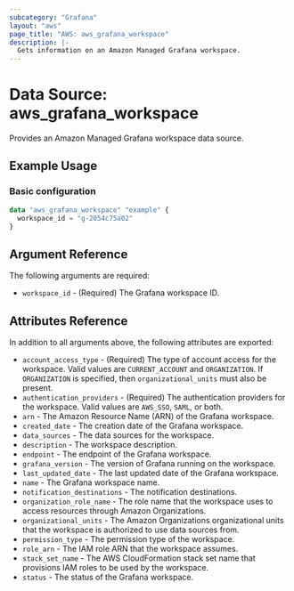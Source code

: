 ```yaml
---
subcategory: "Grafana"
layout: "aws"
page_title: "AWS: aws_grafana_workspace"
description: |-
  Gets information on an Amazon Managed Grafana workspace.
---
```


# Data Source: aws_grafana_workspace

Provides an Amazon Managed Grafana workspace data source.

## Example Usage

### Basic configuration

```terraform
data "aws_grafana_workspace" "example" {
  workspace_id = "g-2054c75a02"
}
```

## Argument Reference

The following arguments are required:

* `workspace_id` - (Required) The Grafana workspace ID.

## Attributes Reference

In addition to all arguments above, the following attributes are exported:

* `account_access_type` - (Required) The type of account access for the workspace. Valid values are `CURRENT_ACCOUNT` and `ORGANIZATION`. If `ORGANIZATION` is specified, then `organizational_units` must also be present.
* `authentication_providers` - (Required) The authentication providers for the workspace. Valid values are `AWS_SSO`, `SAML`, or both.
* `arn` - The Amazon Resource Name (ARN) of the Grafana workspace.
* `created_date` - The creation date of the Grafana workspace.
* `data_sources` - The data sources for the workspace.
* `description` - The workspace description.
* `endpoint` - The endpoint of the Grafana workspace.
* `grafana_version` - The version of Grafana running on the workspace.
* `last_updated_date` - The last updated date of the Grafana workspace.
* `name` - The Grafana workspace name.
* `notification_destinations` - The notification destinations.
* `organization_role_name` - The role name that the workspace uses to access resources through Amazon Organizations.
* `organizational_units` - The Amazon Organizations organizational units that the workspace is authorized to use data sources from.
* `permission_type` - The permission type of the workspace.
* `role_arn` - The IAM role ARN that the workspace assumes.
* `stack_set_name` - The AWS CloudFormation stack set name that provisions IAM roles to be used by the workspace.
* `status` - The status of the Grafana workspace.
